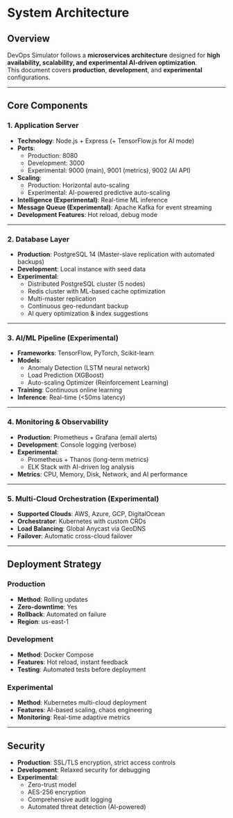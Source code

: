 # System Architecture

## Overview
DevOps Simulator follows a **microservices architecture** designed for **high availability, scalability, and experimental AI-driven optimization**.  
This document covers **production**, **development**, and **experimental** configurations.

---

## Core Components

### 1. Application Server
- **Technology**: Node.js + Express (+ TensorFlow.js for AI mode)
- **Ports**: 
  - Production: 8080  
  - Development: 3000  
  - Experimental: 9000 (main), 9001 (metrics), 9002 (AI API)
- **Scaling**: 
  - Production: Horizontal auto-scaling  
  - Experimental: AI-powered predictive auto-scaling
- **Intelligence (Experimental)**: Real-time ML inference
- **Message Queue (Experimental)**: Apache Kafka for event streaming
- **Development Features**: Hot reload, debug mode

---

### 2. Database Layer
- **Production**: PostgreSQL 14 (Master-slave replication with automated backups)
- **Development**: Local instance with seed data
- **Experimental**:
  - Distributed PostgreSQL cluster (5 nodes)
  - Redis cluster with ML-based cache optimization
  - Multi-master replication
  - Continuous geo-redundant backup
  - AI query optimization & index suggestions

---

### 3. AI/ML Pipeline (Experimental)
- **Frameworks**: TensorFlow, PyTorch, Scikit-learn
- **Models**:
  - Anomaly Detection (LSTM neural network)
  - Load Prediction (XGBoost)
  - Auto-scaling Optimizer (Reinforcement Learning)
- **Training**: Continuous online learning
- **Inference**: Real-time (<50ms latency)

---

### 4. Monitoring & Observability
- **Production**: Prometheus + Grafana (email alerts)
- **Development**: Console logging (verbose)
- **Experimental**:
  - Prometheus + Thanos (long-term metrics)
  - ELK Stack with AI-driven log analysis
- **Metrics**: CPU, Memory, Disk, Network, and AI performance

---

### 5. Multi-Cloud Orchestration (Experimental)
- **Supported Clouds**: AWS, Azure, GCP, DigitalOcean
- **Orchestrator**: Kubernetes with custom CRDs
- **Load Balancing**: Global Anycast via GeoDNS
- **Failover**: Automatic cross-cloud failover

---

## Deployment Strategy

### Production
- **Method**: Rolling updates
- **Zero-downtime**: Yes
- **Rollback**: Automated on failure
- **Region**: us-east-1

### Development
- **Method**: Docker Compose
- **Features**: Hot reload, instant feedback
- **Testing**: Automated tests before deployment

### Experimental
- **Method**: Kubernetes multi-cloud deployment
- **Features**: AI-based scaling, chaos engineering
- **Monitoring**: Real-time adaptive metrics

---

## Security
- **Production**: SSL/TLS encryption, strict access controls
- **Development**: Relaxed security for debugging
- **Experimental**:
  - Zero-trust model
  - AES-256 encryption
  - Comprehensive audit logging
  - Automated threat detection (AI-powered)
